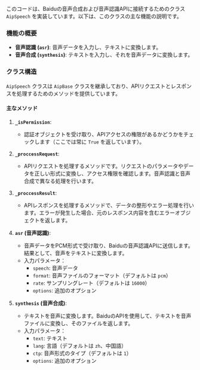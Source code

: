 このコードは、Baiduの音声合成および音声認識APIに接続するためのクラス `AipSpeech` を実装しています。以下は、このクラスの主な機能の説明です。

### 機能の概要
- **音声認識 (`asr`)**: 音声データを入力し、テキストに変換します。
- **音声合成 (`synthesis`)**: テキストを入力し、それを音声データに変換します。

### クラス構造
`AipSpeech` クラスは `AipBase` クラスを継承しており、APIリクエストとレスポンスを処理するためのメソッドを提供しています。

#### 主なメソッド
1. **`_isPermission`**:
   - 認証オブジェクトを受け取り、APIアクセスの権限があるかどうかをチェックします（ここでは常に `True` を返しています）。
   
2. **`_proccessRequest`**:
   - APIリクエストを処理するメソッドです。リクエストのパラメータやデータを正しい形式に変換し、アクセス権限を確認します。音声認識と音声合成で異なる処理を行います。

3. **`_proccessResult`**:
   - APIレスポンスを処理するメソッドで、データの整形やエラー処理を行います。エラーが発生した場合、元のレスポンス内容を含むエラーオブジェクトを返します。

4. **`asr` (音声認識)**:
   - 音声データをPCM形式で受け取り、Baiduの音声認識APIに送信します。結果として、音声をテキストに変換します。
   - 入力パラメータ：
     - `speech`: 音声データ
     - `format`: 音声ファイルのフォーマット（デフォルトは `pcm`）
     - `rate`: サンプリングレート（デフォルトは `16000`）
     - `options`: 追加のオプション

5. **`synthesis` (音声合成)**:
   - テキストを音声に変換します。BaiduのAPIを使用して、テキストを音声ファイルに変換し、そのファイルを返します。
   - 入力パラメータ：
     - `text`: テキスト
     - `lang`: 言語（デフォルトは `zh`、中国語）
     - `ctp`: 音声形式のタイプ（デフォルトは `1`）
     - `options`: 追加のオプション


